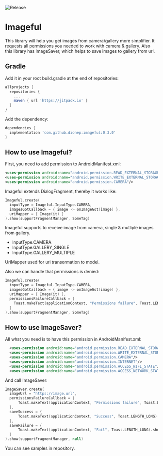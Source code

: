 ![Release](https://jitpack.io/v/dionep/imageful.svg)

# Imageful
This library will help you get images from camera/gallery more simplifier. It requests all permissions you needed to work with camera & gallery.
Also this library has ImageSaver, which helps to save images to gallery from url.

## Gradle
Add it in your root build.gradle at the end of repositories:
```groovy
allprojects {
  repositories {
    ...
    maven { url 'https://jitpack.io' }
  }
}
```
Add the dependency:
```groovy
dependencies {
  implementation 'com.github.dionep:imageful:0.3.0'
}
```

## How to use Imageful?
First, you need to add permission to AndroidManifest.xml:
```xml
<uses-permission android:name="android.permission.READ_EXTERNAL_STORAGE"/>
<uses-permission android:name="android.permission.WRITE_EXTERNAL_STORAGE"/>
<uses-permission android:name="android.permission.CAMERA"/>
```

Imageful extends DialogFragment, thereby it works like:
```kotlin
Imageful.create(
  inputType = Imageful.InputType.CAMERA,
  imagesGotCallback = { image -> onImageGot(image) },
  uriMapper = { Image(it) }
).show(supportFragmentManager, SomeTag)
```

Imageful supports to receive image from camera, single & mutliple images from gallery.
- InputType.CAMERA
- InputType.GALLERY_SINGLE
- InputType.GALLERY_MULTIPLE

UriMapper used for uri transormation to model.

Also we can handle that permissions is denied:
```kotlin
Imageful.create(
  inputType = Imageful.InputType.CAMERA,
  imagesGotCallback = { image -> onImageGot(image) },
  uriMapper = { Image(it) },
  permissionsFailureCallback = {
    Toast.makeText(applicationContext, "Permissions failure", Toast.LENGTH_LONG).show()
  }
).show(supportFragmentManager, SomeTag)
```

## How to use ImageSaver?
All what you need is to have this permission in AndroidManifest.xml:
```xml
  <uses-permission android:name="android.permission.READ_EXTERNAL_STORAGE"/>
  <uses-permission android:name="android.permission.WRITE_EXTERNAL_STORAGE"/>
  <uses-permission android:name="android.permission.CAMERA"/>
  <uses-permission android:name="android.permission.INTERNET"/>
  <uses-permission android:name="android.permission.ACCESS_WIFI_STATE"/>
  <uses-permission android:name="android.permission.ACCESS_NETWORK_STATE" />
```
And call ImageSaver:
```kotlin
ImageSaver.create(
  imageUrl = "https://image.url",
  permissionsFailureCallback = {
      Toast.makeText(applicationContext, "Permissions failure", Toast.LENGTH_LONG).show()
  },
  saveSuccess = {
      Toast.makeText(applicationContext, "Success", Toast.LENGTH_LONG).show()
  },
  saveFailure = {
      Toast.makeText(applicationContext, "Fail", Toast.LENGTH_LONG).show()
  }
).show(supportFragmentManager, null)
```

You can see samples in repository.
